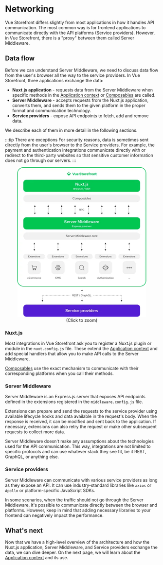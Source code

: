 # Networking

Vue Storefront differs slightly from most applications in how it handles API communication. The most common way is for frontend applications to communicate directly with the API platforms (Service providers). However, in Vue Storefront, there is a "proxy" between them called Server Middleware.


## Data flow

Before we can understand Server Middleware, we need to discuss data flow from the user's browser all the way to the service providers. In Vue Storefront, three applications exchange the data:

* **Nuxt.js application** - requests data from the Server Middleware when specific methods in the [Application context](./application-context.html) or [Composables](/composition/composables.html) are called.
* **Server Middleware** - accepts requests from the Nuxt.js application, converts them, and sends them to the given platform in the proper format and communication technology.
* **Service providers** - expose API endpoints to fetch, add and remove data.

We describe each of them in more detail in the following sections.

:::tip There are exceptions
For security reasons, data is sometimes sent directly from the user's browser to the Service providers. For example, the payment and authentication integrations communicate directly with or redirect to the third-party websites so that sensitive customer information does not go through our servers.
:::

<figure style="text-align: center">
  <img
    src="./images/server-middleware-overview.webp"
    alt="Data flow between the browser, Server Middleware, it's extensions and integration platforms"
  />
  <figcaption style="font-size: 0.9rem">(Click to zoom)</figcaption>
</figure>

### Nuxt.js

Most integrations in Vue Storefront ask you to register a Nuxt.js plugin or module in the `nuxt.config.js` file. These extend the [Application context](./application-context.html) and add special handlers that allow you to make API calls to the Server Middleware.

[Composables](/composition/composables.html) use the exact mechanism to communicate with their corresponding platforms when you call their methods.

### Server Middleware

Server Middleware is an Express.js server that exposes API endpoints defined in the extensions registered in the `middleware.config.js` file. 

Extensions can prepare and send the requests to the service provider using available lifecycle hooks and data available in the request's body. When the response is received, it can be modified and sent back to the application. If necessary, extensions can also retry the request or make other subsequent requests to collect more data.

Server Middleware doesn't make any assumptions about the technologies used for the API communication. This way, integrations are not limited to specific protocols and can use whatever stack they see fit, be it REST, GraphQL, or anything else.

### Service providers

Server Middleware can communicate with various service providers as long as they expose an API. It can use industry-standard libraries like `axios` or `Apollo` or platform-specific JavaScript SDKs.

In some scenarios, when the traffic should not go through the Server Middleware, it's possible to communicate directly between the browser and platforms. However, keep in mind that adding necessary libraries to your frontend can negatively impact the performance.

## What's next

Now that we have a high-level overview of the architecture and how the Nuxt.js application, Server Middleware, and Service providers exchange the data, we can dive deeper. On the next page, we will learn about the [Application context](./application-context.html) and its use.
